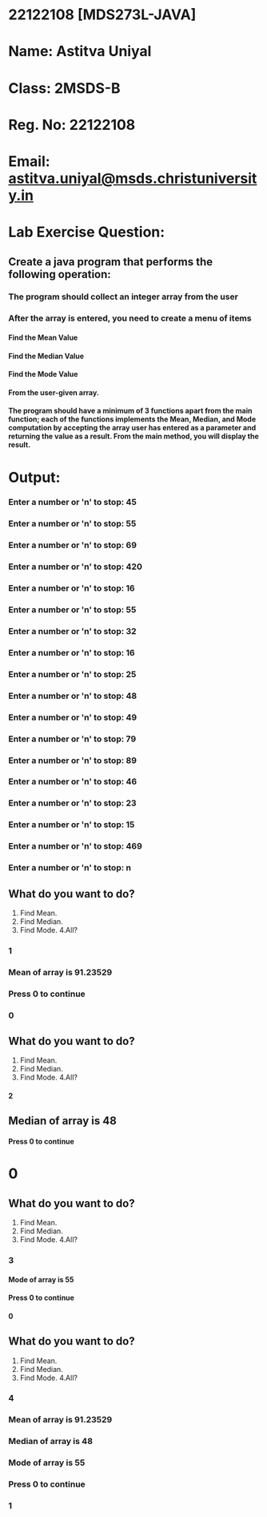 # 22122108 [MDS273L-JAVA]

# Name: Astitva Uniyal
# Class: 2MSDS-B
# Reg. No: 22122108
# Email: astitva.uniyal@msds.christuniversity.in

# Lab Exercise Question:
## Create a java program that performs the following operation:
### The program should collect an integer array from the user
### After the array is entered, you need to create a menu of items
#### Find the Mean Value
#### Find the Median Value
#### Find the Mode Value
#### From the user-given array.
#### The program should have a minimum of 3 functions apart from the main function; each of the functions implements the Mean, Median, and Mode computation by accepting the array user has entered as a parameter and returning the value as a result. From the main method, you will display the result.

# Output:
### Enter a number or 'n' to stop: 45
### Enter a number or 'n' to stop: 55
### Enter a number or 'n' to stop: 69
### Enter a number or 'n' to stop: 420
### Enter a number or 'n' to stop: 16
### Enter a number or 'n' to stop: 55
### Enter a number or 'n' to stop: 32
### Enter a number or 'n' to stop: 16
### Enter a number or 'n' to stop: 25
### Enter a number or 'n' to stop: 48
### Enter a number or 'n' to stop: 49
### Enter a number or 'n' to stop: 79
### Enter a number or 'n' to stop: 89
### Enter a number or 'n' to stop: 46
### Enter a number or 'n' to stop: 23
### Enter a number or 'n' to stop: 15
### Enter a number or 'n' to stop: 469
### Enter a number or 'n' to stop: n
## What do you want to do?
 1. Find Mean.
 2. Find Median.
 3. Find Mode.
 4.All?
### 1
### Mean of array is 91.23529
### Press 0 to continue
### 0
## What do you want to do?
 1. Find Mean.
 2. Find Median.
 3. Find Mode.
 4.All?
#### 2
## Median of array is 48
#### Press 0 to continue
# 0
## What do you want to do?
 1. Find Mean.
 2. Find Median.
 3. Find Mode.
 4.All?
### 3
#### Mode of array is 55
#### Press 0 to continue
#### 0
## What do you want to do?
 1. Find Mean.
 2. Find Median.
 3. Find Mode.
 4.All?
### 4
### Mean of array is 91.23529
### Median of array is 48
### Mode of array is 55
### Press 0 to continue
### 1